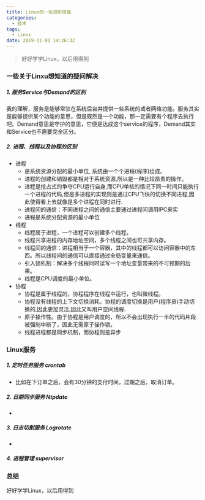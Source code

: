 ```yaml
---
title: Linux的一些进阶技能
categories:
  - 技术
tags:
  - Linux
date: 2019-11-01 14:26:32
---
```


> 好好学学Linux，以后用得到 

### 一些关于Linxu想知道的疑问解决
##### 1. 服务Service与Demand的区别
我的理解，服务是能够常驻在系统后台并提供一些系统的或者网络功能。服务其实是能够提供某个功能的意思，但是既然是一个功能，那一定需要有个程序去执行吧。Demand意思是守护的意思，它便是达成这个service的程序，Demand其实和Service也不需要完全区分。

##### 2. 进程、线程以及协程的区别
- 进程
  - 是系统资源分配的最小单位, 系统由一个个进程(程序)组成。
  - 进程的创建和销毁都是相对于系统资源,所以是一种比较昂贵的操作。
  - 进程是抢占式的争夺CPU运行自身,而CPU单核的情况下同一时间只能执行一个进程的代码,但是多进程的实现则是通过CPU飞快的切换不同进程,因此使得看上去就像是多个进程在同时进行.
  - 进程间的通信：不同进程之间的通信主要通过进程间调用IPC来实
  - 进程是系统分配资源的最小单位
- 线程
  - 线程属于进程，一个进程可以创建多个线程。
  - 线程共享进程的内存地址空间，多个线程之间也可共享内存。
  - 线程间的通信：进程相当于一个容器，其中的线程都可以访问容器中的东西。所以线程间的通信可以直接通过全局变量来通信。
  - 引入锁机制：解决多个线程同时读写一个地址变量带来的不可预期的后果。
  - 线程是CPU调度的最小单位。
- 协程
  - 协程是属于线程的，协程程序在线程中运行，也叫微线程。
  - 协程没有线程的上下文切换消耗。协程的调度切换是用户(程序员)手动切换的,因此更加灵活,因此又叫用户空间线程.
  - 原子操作性。由于协程是用户调度的，所以不会出现执行一半的代码片段被强制中断了，因此无需原子操作锁。
  - 线程进程都是同步机制，而协程则是异步

### Linux服务
##### 1. 定时任务服务 crontab
- 比如在下订单之后，会有30分钟的支付时间，过期之后，取消订单。


##### 2. 日期同步服务 Ntpdate
-

##### 3. 日志切割服务 Logrotate
-

##### 4. 进程管理 supervisor

### 总结
好好学学Linux，以后用得到